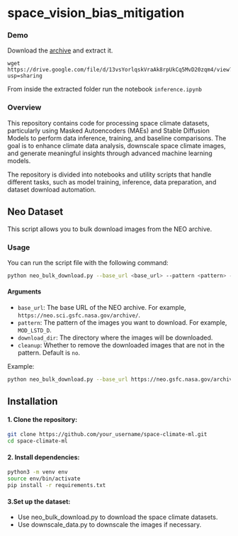 # space_vision_bias_mitigation
### Demo
Download the [archive](https://drive.google.com/file/d/13vsYorlqskVraAk8rpUkCq5MvD20zqm4/view?usp=sharing) and extract it.
```
wget https://drive.google.com/file/d/13vsYorlqskVraAk8rpUkCq5MvD20zqm4/view?usp=sharing
```
From inside the extracted folder run the notebook ```inference.ipynb``` 
### Overview
This repository contains code for processing space climate datasets, particularly using Masked Autoencoders (MAEs) and Stable Diffusion Models to perform data inference, training, and baseline comparisons. The goal is to enhance climate data analysis, downscale space climate images, and generate meaningful insights through advanced machine learning models.

The repository is divided into notebooks and utility scripts that handle different tasks, such as model training, inference, data preparation, and dataset download automation.

## Neo Dataset
This script allows you to bulk download images from the NEO archive.

### Usage
You can run the script file with the following command:
```bash
python neo_bulk_download.py --base_url <base_url> --pattern <pattern> --download_dir <download_dir> --cleanup <cleanup>
```
#### Arguments
- `base_url`: The base URL of the NEO archive. For example, `https://neo.sci.gsfc.nasa.gov/archive/`.
- `pattern`: The pattern of the images you want to download. For example, `MOD_LSTD_D`.
- `download_dir`: The directory where the images will be downloaded.
- `cleanup`: Whether to remove the downloaded images that are not in the pattern. Default is `no`.

Example:
```bash
python neo_bulk_download.py --base_url https://neo.gsfc.nasa.gov/archive/rgb/ --pattern MOD_LSTD_D --download_dir data/neo_images
```

## Installation
#### 1. Clone the repository:
```bash
git clone https://github.com/your_username/space-climate-ml.git
cd space-climate-ml
```
#### 2. Install dependencies:
```bash
python3 -m venv env
source env/bin/activate
pip install -r requirements.txt
```
#### 3.Set up the dataset:
* Use neo_bulk_download.py to download the space climate datasets.
* Use downscale_data.py to downscale the images if necessary.

